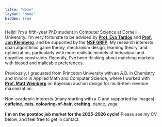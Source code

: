 ```yaml
---
title: "Home"
layout: "home"
hidden: true
---
```


Hello! I'm a fifth-year PhD student in Computer Science at Cornell University. I'm very fortunate to be advised by [**Prof. Éva Tardos**](https://www.cs.cornell.edu/~eva/) and [**Prof. Jon Kleinberg**](https://www.cs.cornell.edu/home/kleinber/), and be supported by the [**NSF GRFP**](https://www.nsfgrfp.org/). My research interests span algorithmic game theory, mechanism design, learning theory, and optimization, particularly with more realistic models of behavioral and cognitive constraints. Recently, I've been thinking about matching markets with biased and malleable preferences.
<br><br>
Previously, I graduated from Princeton University with an A.B. in Chemistry and minors in Applied Math and Computer Science, where I worked with [**Prof. Matt Weinberg**](https://www.cs.princeton.edu/~smattw/) on Bayesian auction design for multi-item revenue maximization.
<br><br>
Non-academic interests (many starting with a C and supported by images): [**caffeine**](/coffee.jpg), [**cats**](/pokki.jpg), [**colouring-of-hair**](/colouring.jpg), [**crafting**](https://www.instagram.com/egg.t.arts/), dance, yoga
<br><br>
**I'm on the postdoc job market for the 2025-2026 cycle!** Please see my CV below, and feel free to get in contact.